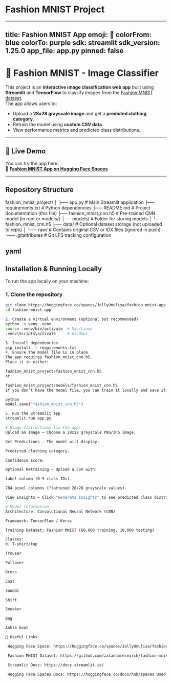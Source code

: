 # Fashion MNIST Project

---
title: Fashion MNIST App
emoji: 👕
colorFrom: blue
colorTo: purple
sdk: streamlit
sdk_version: 1.25.0
app_file: app.py
pinned: false
---

# 👕 Fashion MNIST - Image Classifier

This project is an **interactive image classification web app** built using **Streamlit** and **TensorFlow** to classify images from the [Fashion MNIST dataset](https://github.com/zalandoresearch/fashion-mnist).  
The app allows users to:

- Upload a **28x28 grayscale image** and get a **predicted clothing category**.
- Retrain the model using **custom CSV data**.
- View performance metrics and predicted class distributions.

---

## 🚀 Live Demo

You can try the app here:  
🔗 **[Fashion MNIST App on Hugging Face Spaces](https://huggingface.co/spaces/JollyUmulisa/fashion-mnist-app)**

---

##  Repository Structure

fashion_mnist_project/
│
├── app.py # Main Streamlit application
├── requirements.txt # Python dependencies
├── README.md # Project documentation (this file)
├── fashion_mnist_cnn.h5 # Pre-trained CNN model (in root or models/)
├── models/ # Folder for storing models
│ └── fashion_mnist_cnn.h5
├── data/ # Optional dataset storage (not uploaded to repo)
│ └── raw/ # Contains original CSV or IDX files (ignored in push)
└── .gitattributes # Git LFS tracking configuration

yaml
---

##  Installation & Running Locally

To run the app locally on your machine:

### **1. Clone the repository**
```bash
git clone https://huggingface.co/spaces/JollyUmulisa/fashion-mnist-app
cd fashion-mnist-app

2. Create a virtual environment (optional but recommended)
python -m venv .venv
source .venv/bin/activate  # Mac/Linux
.venv\Scripts\activate     # Windows

3. Install dependencies
pip install -r requirements.txt
4. Ensure the model file is in place
The app requires fashion_mnist_cnn.h5.
Place it in either:

fashion_mnist_project/fashion_mnist_cnn.h5
or:

fashion_mnist_project/models/fashion_mnist_cnn.h5
If you don’t have the model file, you can train it locally and save it:

python
model.save("fashion_mnist_cnn.h5")

5. Run the Streamlit app
streamlit run app.py

# Usage Instructions (in the app)
Upload an Image – Choose a 28x28 grayscale PNG/JPG image.

Get Predictions – The model will display:

Predicted clothing category.

Confidence score.

Optional Retraining – Upload a CSV with:

label column (0–9 class IDs).

784 pixel columns (flattened 28×28 grayscale values).

View Insights – Click "Generate Insights" to see predicted class distribution.

# Model Information
Architecture: Convolutional Neural Network (CNN)

Framework: TensorFlow / Keras

Training Dataset: Fashion MNIST (60,000 training, 10,000 testing)

Classes:
0. T-shirt/top

Trouser

Pullover

Dress

Coat

Sandal

Shirt

Sneaker

Bag

Ankle boot

🔗 Useful Links

 Hugging Face Space: https://huggingface.co/spaces/JollyUmulisa/fashion-mnist-app

 Fashion MNIST Dataset: https://github.com/zalandoresearch/fashion-mnist

 Streamlit Docs: https://docs.streamlit.io/

 Hugging Face Spaces Docs: https://huggingface.co/docs/hub/spaces Used while Deploying
